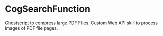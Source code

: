# CogSearchFunction
Ghostscript to compress large PDF Files. Custom Web API skill to process images of PDF file pages. 
